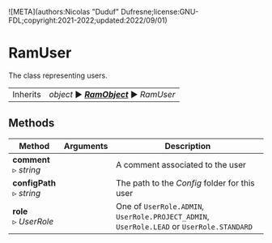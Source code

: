 ![META](authors:Nicolas "Duduf" Dufresne;license:GNU-FDL;copyright:2021-2022;updated:2022/09/01)

# RamUser

The class representing users.

|     |     |
| --- | --- |
| Inherits | *object* ► ***[RamObject](ram_object.md)*** ► *RamUser* |

## Methods

| Method | Arguments | Description |
| --- | --- | --- |
| **comment**<br />▹ *string* | | A comment associated to the user |
| **configPath**<br>▹ *string* | | The path to the *Config* folder for this user |
| **role**<br />▹ *UserRole* | | One of `UserRole.ADMIN`, `UserRole.PROJECT_ADMIN`, `UserRole.LEAD` or `UserRole.STANDARD` |
